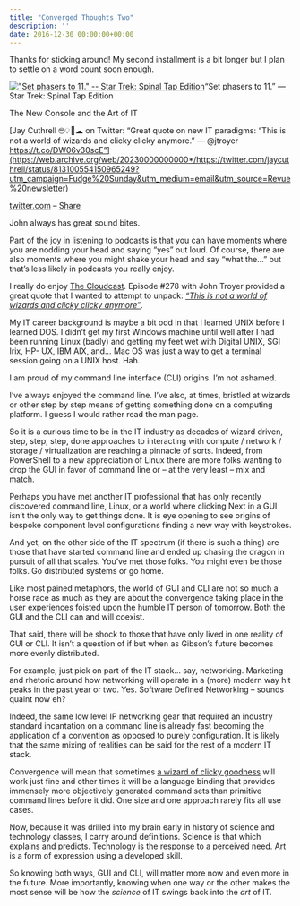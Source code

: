 ```yaml
---
title: "Converged Thoughts Two"
description: ''
date: 2016-12-30 00:00:00+00:00
---
```


Thanks for sticking around! My second installment is a bit longer but I plan to settle on a word count soon enough.


[!["Set phasers to 11." -- Star Trek: Spinal Tap Edition](https://cuthrell.com/favicon.png "\"Set phasers to 11.\" -- Star Trek: Spinal Tap Edition")](https://cuthrell.com/favicon.png)“Set phasers to 11.” — Star Trek: Spinal Tap Edition

The New Console and the Art of IT

[Jay Cuthrell 🤓💡🚀☁ on Twitter: “Great quote on new IT paradigms: “This is not a world of wizards and clicky clicky anymore.” — @jtroyer https://t.co/DW06v30scE”](https://web.archive.org/web/20230000000000*/https://twitter.com/jaycuthrell/status/813100554150965249?utm_campaign=Fudge%20Sunday&utm_medium=email&utm_source=Revue%20newsletter)

[twitter.com](https://web.archive.org/web/20230000000000*/https://twitter.com/jaycuthrell/status/813100554150965249?utm_campaign=Fudge%20Sunday&utm_medium=email&utm_source=Revue%20newsletter) – [Share](http://rev.vu/PQGRA?utm_campaign=Issue&utm_content=share&utm_medium=email&utm_source=Fudge+Sunday)

John always has great sound bites.

Part of the joy in listening to podcasts is that you can have moments where you are nodding your head and saying “yes” out loud. Of course, there are also moments where you might shake your head and say “what the…” but that’s less likely in podcasts you really enjoy.

I really do enjoy [The Cloudcast](http://www.thecloudcast.net/?utm_campaign=Fudge%20Sunday&utm_medium=email&utm_source=Revue%20newsletter). Episode #278 with John Troyer provided a great quote that I wanted to attempt to unpack: *[“This is not a world of wizards and clicky clicky anymore”](http://www.thecloudcast.net/2016/11/the-cloudcast-278-automatic-devops-for.html?utm_campaign=Fudge%20Sunday&utm_medium=email&utm_source=Revue%20newsletter)*.

My IT career background is maybe a bit odd in that I learned UNIX before I learned DOS. I didn’t get my first Windows machine until well after I had been running Linux (badly) and getting my feet wet with Digital UNIX, SGI Irix, HP- UX, IBM AIX, and… Mac OS was just a way to get a terminal session going on a UNIX host. Hah.

I am proud of my command line interface (CLI) origins. I’m not ashamed.

I’ve always enjoyed the command line. I’ve also, at times, bristled at wizards or other step by step means of getting something done on a computing platform. I guess I would rather read the man page.

So it is a curious time to be in the IT industry as decades of wizard driven, step, step, step, done approaches to interacting with compute / network / storage / virtualization are reaching a pinnacle of sorts. Indeed, from PowerShell to a new appreciation of Linux there are more folks wanting to drop the GUI in favor of command line or – at the very least – mix and match.

Perhaps you have met another IT professional that has only recently discovered command line, Linux, or a world where clicking Next in a GUI isn’t the only way to get things done. It is eye opening to see origins of bespoke component level configurations finding a new way with keystrokes.

And yet, on the other side of the IT spectrum (if there is such a thing) are those that have started command line and ended up chasing the dragon in pursuit of all that scales. You’ve met those folks. You might even be those folks. Go distributed systems or go home.

Like most pained metaphors, the world of GUI and CLI are not so much a horse race as much as they are about the convergence taking place in the user experiences foisted upon the humble IT person of tomorrow. Both the GUI and the CLI can and will coexist.

That said, there will be shock to those that have only lived in one reality of GUI or CLI. It isn’t a question of if but when as Gibson’s future becomes more evenly distributed.

For example, just pick on part of the IT stack… say, networking. Marketing and rhetoric around how networking will operate in a (more) modern way hit peaks in the past year or two. Yes. Software Defined Networking – sounds quaint now eh?

Indeed, the same low level IP networking gear that required an industry standard incantation on a command line is already fast becoming the application of a convention as opposed to purely configuration. It is likely that the same mixing of realities can be said for the rest of a modern IT stack.

Convergence will mean that sometimes [a wizard of clicky goodness](https://twitter.com/jtroyer?utm_campaign=Fudge%20Sunday&utm_medium=email&utm_source=Revue%20newsletter) will work just fine and other times it will be a language binding that provides immensely more objectively generated command sets than primitive command lines before it did. One size and one approach rarely fits all use cases.

Now, because it was drilled into my brain early in history of science and technology classes, I carry around definitions. Science is that which explains and predicts. Technology is the response to a perceived need. Art is a form of expression using a developed skill.

So knowing both ways, GUI and CLI, will matter more now and even more in the future. More importantly, knowing when one way or the other makes the most sense will be how the *science* of IT swings back into the *art* of IT.

